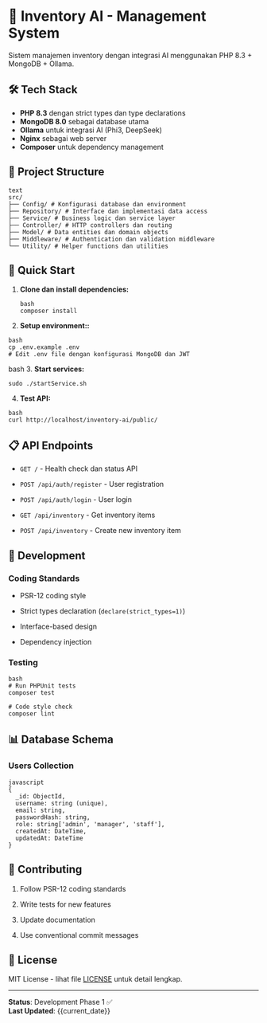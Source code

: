 # 🚀 Inventory AI - Management System

Sistem manajemen inventory dengan integrasi AI menggunakan PHP 8.3 + MongoDB + Ollama.

## 🛠️ Tech Stack

- **PHP 8.3** dengan strict types dan type declarations
- **MongoDB 8.0** sebagai database utama
- **Ollama** untuk integrasi AI (Phi3, DeepSeek)
- **Nginx** sebagai web server
- **Composer** untuk dependency management

## 📁 Project Structure
```
text
src/  
├── Config/ # Konfigurasi database dan environment  
├── Repository/ # Interface dan implementasi data access  
├── Service/ # Business logic dan service layer  
├── Controller/ # HTTP controllers dan routing  
├── Model/ # Data entities dan domain objects  
├── Middleware/ # Authentication dan validation middleware  
└── Utility/ # Helper functions dan utilities
```

## 🚀 Quick Start

1. **Clone dan install dependencies:**
   ```
   bash
   composer install
   ```

2. **Setup environment::**
```
bash
cp .env.example .env
# Edit .env file dengan konfigurasi MongoDB dan JWT
```
bash
3. **Start services:**
```
sudo ./startService.sh
```
4. **Test API:**
```
bash
curl http://localhost/inventory-ai/public/
```
## 📋 API Endpoints

- `GET /` - Health check dan status API
    
- `POST /api/auth/register` - User registration
    
- `POST /api/auth/login` - User login
    
- `GET /api/inventory` - Get inventory items
    
- `POST /api/inventory` - Create new inventory item
    

## 🔧 Development

### Coding Standards

- PSR-12 coding style
    
- Strict types declaration (`declare(strict_types=1)`)
    
- Interface-based design
    
- Dependency injection
    

### Testing
```
bash
# Run PHPUnit tests
composer test

# Code style check
composer lint
```

## 📊 Database Schema

### Users Collection
```
javascript
{
  _id: ObjectId,
  username: string (unique),
  email: string,
  passwordHash: string,
  role: string['admin', 'manager', 'staff'],
  createdAt: DateTime,
  updatedAt: DateTime
}
```
## 🤝 Contributing

1. Follow PSR-12 coding standards
    
2. Write tests for new features
    
3. Update documentation
    
4. Use conventional commit messages
    

## 📝 License

MIT License - lihat file [LICENSE](https://license/) untuk detail lengkap.

---

**Status**: Development Phase 1 ✅  
**Last Updated**: {{current\_date}}

